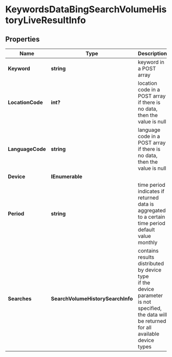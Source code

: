 # KeywordsDataBingSearchVolumeHistoryLiveResultInfo


## Properties

| Name | Type | Description | Notes |
|------------ | ------------- | ------------- | -------------|
**Keyword** | **string** | keyword in a POST array |[optional]|
**LocationCode** | **int?** | location code in a POST array<br>if there is no data, then the value is null |[optional]|
**LanguageCode** | **string** | language code in a POST array<br>if there is no data, then the value is null |[optional]|
**Device** | **IEnumerable<string>** |  |[optional]|
**Period** | **string** | time period<br>indicates if returned data is aggregated to a certain time period<br>default value monthly |[optional]|
**Searches** | **SearchVolumeHistorySearchInfo** | contains results distributed by device type<br>if the device parameter is not specified, the data will be returned for all available device types |[optional]|